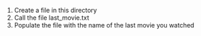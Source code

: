 1. Create a file in this directory
2. Call the file last_movie.txt
3. Populate the file with the name of the last movie you watched